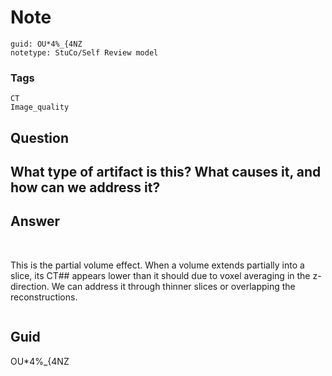 # Note
```
guid: OU*4%_{4NZ
notetype: StuCo/Self Review model
```

### Tags
```
CT
Image_quality
```

## Question
<h2>What type of artifact is this? What causes it, and how can we address it?</h2>

## Answer
<section>
<p><img alt="" src="517A9B6B-4556-41EE-BF34-1F9589A4553B.png"/>
<img alt="" src="ADAB9436-6496-451C-85A1-D6AD3C1AB169.png"/></p>
<p>This is the partial volume effect. When a volume extends partially into a slice, its CT## appears lower than it should due to voxel averaging in the z-direction. We can address it through thinner slices or overlapping the reconstructions. </p>
<p><img alt="" src="35A65A14-3B6D-461D-8F2E-1A5F8B67260F.png"/></p>


</section>

## Guid
OU*4%_{4NZ
